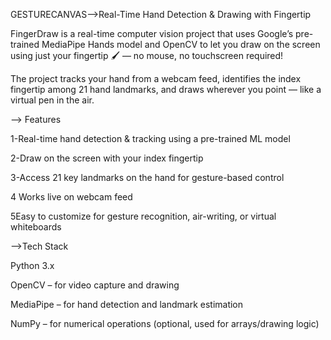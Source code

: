 GESTURECANVAS-->Real-Time Hand Detection & Drawing with Fingertip

FingerDraw is a real-time computer vision project that uses Google’s pre-trained MediaPipe Hands model and OpenCV to let you draw on the screen using just your fingertip 🖌️ — no mouse, no touchscreen required!

The project tracks your hand from a webcam feed, identifies the index fingertip among 21 hand landmarks, and draws wherever you point — like a virtual pen in the air.

--> Features

1-Real-time hand detection & tracking using a pre-trained ML model

2-Draw on the screen with your index fingertip

3-Access 21 key landmarks on the hand for gesture-based control

4 Works live on webcam feed
 
5Easy to customize for gesture recognition, air-writing, or virtual whiteboards
 

-->Tech Stack

Python 3.x

OpenCV – for video capture and drawing

MediaPipe – for hand detection and landmark estimation

NumPy – for numerical operations (optional, used for arrays/drawing logic)
